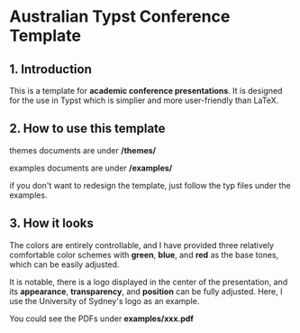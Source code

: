 # Australian Typst Conference Template

## 1. Introduction
This is a template for **academic conference presentations**. It is designed for the use in Typst which is simplier and more user-friendly than LaTeX. 

## 2. How to use this template
themes documents are under **/themes/**

examples documents are under **/examples/**

if you don't want to redesign the template, just follow the typ files under the examples.

## 3. How it looks
The colors are entirely controllable, and I have provided three relatively comfortable color schemes with **green**, **blue**, and **red** as the base tones, which can be easily adjusted.

It is notable, there is a logo displayed in the center of the presentation, and its **appearance**, **transparency**, and **position** can be fully adjusted. Here, I use the University of Sydney's logo as an example.

You could see the PDFs under **examples/xxx.pdf**